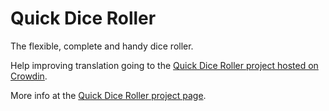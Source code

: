 Quick Dice Roller
=================

The flexible, complete and handy dice roller.

Help improving translation going to the [Quick Dice Roller project hosted on Crowdin][2].

More info at the [Quick Dice Roller project page][1].

[1]: https://github.com/Ohmnibus/quick-dice-roller
[2]: https://crowdin.com/project/quick-dice-roller